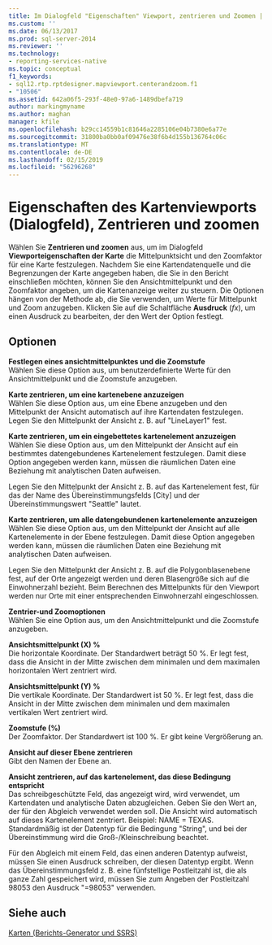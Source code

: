 ```yaml
---
title: Im Dialogfeld "Eigenschaften" Viewport, zentrieren und Zoomen | Microsoft-Dokumentation
ms.custom: ''
ms.date: 06/13/2017
ms.prod: sql-server-2014
ms.reviewer: ''
ms.technology:
- reporting-services-native
ms.topic: conceptual
f1_keywords:
- sql12.rtp.rptdesigner.mapviewport.centerandzoom.f1
- "10506"
ms.assetid: 642a06f5-293f-48e0-97a6-1489dbefa719
author: markingmyname
ms.author: maghan
manager: kfile
ms.openlocfilehash: b29cc14559b1c81646a2285106e04b7380e6a77e
ms.sourcegitcommit: 31800ba0bb0af09476e38f6b4d155b136764c06c
ms.translationtype: MT
ms.contentlocale: de-DE
ms.lasthandoff: 02/15/2019
ms.locfileid: "56296268"
---
```

# <a name="map-viewport-properties-dialog-box-center-and-zoom"></a>Eigenschaften des Kartenviewports (Dialogfeld), Zentrieren und zoomen
  Wählen Sie **Zentrieren und zoomen** aus, um im Dialogfeld **Viewporteigenschaften der Karte** die Mittelpunktsicht und den Zoomfaktor für eine Karte festzulegen. Nachdem Sie eine Kartendatenquelle und die Begrenzungen der Karte angegeben haben, die Sie in den Bericht einschließen möchten, können Sie den Ansichtmittelpunkt und den Zoomfaktor angeben, um die Kartenanzeige weiter zu steuern. Die Optionen hängen von der Methode ab, die Sie verwenden, um Werte für Mittelpunkt und Zoom anzugeben. Klicken Sie auf die Schaltfläche **Ausdruck** (*fx*), um einen Ausdruck zu bearbeiten, der den Wert der Option festlegt.  
  
## <a name="options"></a>Optionen  
 **Festlegen eines ansichtmittelpunktes und die Zoomstufe**  
 Wählen Sie diese Option aus, um benutzerdefinierte Werte für den Ansichtmittelpunkt und die Zoomstufe anzugeben.  
  
 **Karte zentrieren, um eine kartenebene anzuzeigen**  
 Wählen Sie diese Option aus, um eine Ebene anzugeben und den Mittelpunkt der Ansicht automatisch auf ihre Kartendaten festzulegen. Legen Sie den Mittelpunkt der Ansicht z. B. auf "LineLayer1" fest.  
  
 **Karte zentrieren, um ein eingebettetes kartenelement anzuzeigen**  
 Wählen Sie diese Option aus, um den Mittelpunkt der Ansicht auf ein bestimmtes datengebundenes Kartenelement festzulegen. Damit diese Option angegeben werden kann, müssen die räumlichen Daten eine Beziehung mit analytischen Daten aufweisen.  
  
 Legen Sie den Mittelpunkt der Ansicht z. B. auf das Kartenelement fest, für das der Name des Übereinstimmungsfelds [City] und der Übereinstimmungswert "Seattle" lautet.  
  
 **Karte zentrieren, um alle datengebundenen kartenelemente anzuzeigen**  
 Wählen Sie diese Option aus, um den Mittelpunkt der Ansicht auf alle Kartenelemente in der Ebene festzulegen. Damit diese Option angegeben werden kann, müssen die räumlichen Daten eine Beziehung mit analytischen Daten aufweisen.  
  
 Legen Sie den Mittelpunkt der Ansicht z. B. auf die Polygonblasenebene fest, auf der Orte angezeigt werden und deren Blasengröße sich auf die Einwohnerzahl bezieht. Beim Berechnen des Mittelpunkts für den Viewport werden nur Orte mit einer entsprechenden Einwohnerzahl eingeschlossen.  
  
 **Zentrier-und Zoomoptionen**  
 Wählen Sie eine Option aus, um den Ansichtmittelpunkt und die Zoomstufe anzugeben.  
  
 **Ansichtsmittelpunkt (X) %**  
 Die horizontale Koordinate. Der Standardwert beträgt 50 %. Er legt fest, dass die Ansicht in der Mitte zwischen dem minimalen und dem maximalen horizontalen Wert zentriert wird.  
  
 **Ansichtsmittelpunkt (Y) %**  
 Die vertikale Koordinate. Der Standardwert ist 50 %. Er legt fest, dass die Ansicht in der Mitte zwischen dem minimalen und dem maximalen vertikalen Wert zentriert wird.  
  
 **Zoomstufe (%)**  
 Der Zoomfaktor. Der Standardwert ist 100 %. Er gibt keine Vergrößerung an.  
  
 **Ansicht auf dieser Ebene zentrieren**  
 Gibt den Namen der Ebene an.  
  
 **Ansicht zentrieren, auf das kartenelement, das diese Bedingung entspricht**  
 Das schreibgeschützte Feld, das angezeigt wird, wird verwendet, um Kartendaten und analytische Daten abzugleichen. Geben Sie den Wert an, der für den Abgleich verwendet werden soll. Die Ansicht wird automatisch auf dieses Kartenelement zentriert. Beispiel: NAME = TEXAS. Standardmäßig ist der Datentyp für die Bedingung "String", und bei der Übereinstimmung wird die Groß-/Kleinschreibung beachtet.  
  
 Für den Abgleich mit einem Feld, das einen anderen Datentyp aufweist, müssen Sie einen Ausdruck schreiben, der diesen Datentyp ergibt. Wenn das Übereinstimmungsfeld z. B. eine fünfstellige Postleitzahl ist, die als ganze Zahl gespeichert wird, müssen Sie zum Angeben der Postleitzahl 98053 den Ausdruck "=98053" verwenden.  
  
## <a name="see-also"></a>Siehe auch  
 [Karten &#40;Berichts-Generator und SSRS&#41;](report-design/maps-report-builder-and-ssrs.md)  
  
  
